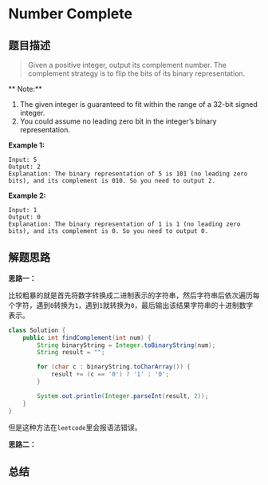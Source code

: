 Number Complete
========

## 题目描述

> Given a positive integer, output its complement number. The complement strategy is to flip the bits of its binary representation.

** Note:**

1. The given integer is guaranteed to fit within the range of a 32-bit signed integer.
2. You could assume no leading zero bit in the integer’s binary representation.

**Example 1:**

```
Input: 5
Output: 2
Explanation: The binary representation of 5 is 101 (no leading zero bits), and its complement is 010. So you need to output 2.
```

**Example 2:**

```
Input: 1
Output: 0
Explanation: The binary representation of 1 is 1 (no leading zero bits), and its complement is 0. So you need to output 0.
```

## 解题思路

**思路一：**

比较粗暴的就是首先将数字转换成二进制表示的字符串，然后字符串后依次遍历每个字符，遇到`0`转换为`1`，遇到`1`就转换为`0`，最后输出该结果字符串的十进制数字表示。

```java
class Solution {
    public int findComplement(int num) {
        String binaryString = Integer.toBinaryString(num);
        String result = "";

        for (char c : binaryString.toCharArray()) {
            result += (c == '0') ? '1' : '0';
        }

        System.out.println(Integer.parseInt(result, 2));
    }
}
```

但是这种方法在`leetcode`里会报语法错误。

**思路二：**



## 总结
